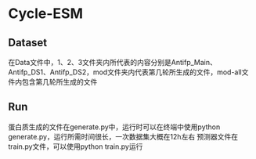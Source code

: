 # Cycle-ESM
## Dataset
  在Data文件中，1、2、3文件夹内所代表的内容分别是Antifp_Main、Antifp_DS1、Antifp_DS2，mod文件夹内代表第几轮所生成的文件，mod-all文件内包含第几轮所生成的文件
## Run
  蛋白质生成的文件在generate.py中，运行时可以在终端中使用python generate.py，运行所需时间很长，一次数据集大概在12h左右
  预测器文件在train.py文件，可以使用python train.py运行
